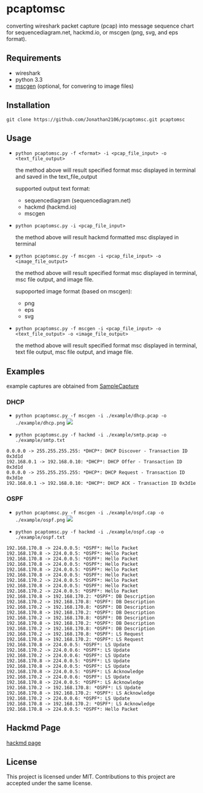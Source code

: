 # pcaptomsc

converting wireshark packet capture (pcap) into message sequence chart for sequencediagram.net, hackmd.io, or mscgen (png, svg, and eps format).

## Requirements
- wireshark
- python 3.3
- [mscgen](https://www.mcternan.me.uk/mscgen/) (optional, for convering to image files)

## Installation
`git clone https://github.com/Jonathan2106/pcaptomsc.git pcaptomsc`

## Usage
- `python pcaptomsc.py -f <format> -i <pcap_file_input> -o <text_file_output>`

	the method above will result specified format msc displayed in terminal and saved in the text_file_output

	supported output text format:
	- sequencediagram (sequencediagram.net)
	- hackmd (hackmd.io)
	- mscgen

- `python pcaptomsc.py -i <pcap_file_input>`

	the method above will result hackmd formatted msc displayed in terminal

- `python pcaptomsc.py -f mscgen -i <pcap_file_input> -o <image_file_output>`

	the method above will result specified format msc displayed in terminal, msc file output, and image file.

	supoported image format (based on mscgen):
	- png
	- eps
	- svg

- `python pcaptomsc.py -f mscgen -i <pcap_file_input> -o <text_file_output> -o <image_file_output>`

	the method above will result specified format msc displayed in terminal, text file output, msc file output, and image file.
	
## Examples

example captures are obtained from [SampleCapture](https://wiki.wireshark.org/SampleCaptures)

### DHCP
- `python pcaptomsc.py -f mscgen -i ./example/dhcp.pcap -o ./example/dhcp.png`
![](https://i.imgur.com/7lVwnF7.png)

- `python pcaptomsc.py -f hackmd -i ./example/smtp.pcap -o ./example/smtp.txt `
```
0.0.0.0 -> 255.255.255.255: *DHCP*: DHCP Discover - Transaction ID 0x3d1d
192.168.0.1 -> 192.168.0.10: *DHCP*: DHCP Offer - Transaction ID 0x3d1d
0.0.0.0 -> 255.255.255.255: *DHCP*: DHCP Request - Transaction ID 0x3d1e
192.168.0.1 -> 192.168.0.10: *DHCP*: DHCP ACK - Transaction ID 0x3d1e
```

### OSPF
- `python pcaptomsc.py -f mscgen -i ./example/ospf.cap -o ./example/ospf.png`
![](https://i.imgur.com/2T7cRFD.png)


- `python pcaptomsc.py -f hackmd -i ./example/ospf.cap -o ./example/ospf.txt `
```
192.168.170.8 -> 224.0.0.5: *OSPF*: Hello Packet
192.168.170.8 -> 224.0.0.5: *OSPF*: Hello Packet
192.168.170.8 -> 224.0.0.5: *OSPF*: Hello Packet
192.168.170.8 -> 224.0.0.5: *OSPF*: Hello Packet
192.168.170.8 -> 224.0.0.5: *OSPF*: Hello Packet
192.168.170.8 -> 224.0.0.5: *OSPF*: Hello Packet
192.168.170.2 -> 224.0.0.5: *OSPF*: Hello Packet
192.168.170.8 -> 224.0.0.5: *OSPF*: Hello Packet
192.168.170.2 -> 224.0.0.5: *OSPF*: Hello Packet
192.168.170.8 -> 192.168.170.2: *OSPF*: DB Description
192.168.170.2 -> 192.168.170.8: *OSPF*: DB Description
192.168.170.2 -> 192.168.170.8: *OSPF*: DB Description
192.168.170.8 -> 192.168.170.2: *OSPF*: DB Description
192.168.170.2 -> 192.168.170.8: *OSPF*: DB Description
192.168.170.8 -> 192.168.170.2: *OSPF*: DB Description
192.168.170.2 -> 192.168.170.8: *OSPF*: DB Description
192.168.170.2 -> 192.168.170.8: *OSPF*: LS Request
192.168.170.8 -> 192.168.170.2: *OSPF*: LS Request
192.168.170.8 -> 224.0.0.5: *OSPF*: LS Update
192.168.170.2 -> 224.0.0.6: *OSPF*: LS Update
192.168.170.2 -> 224.0.0.6: *OSPF*: LS Update
192.168.170.8 -> 224.0.0.5: *OSPF*: LS Update
192.168.170.8 -> 224.0.0.5: *OSPF*: LS Update
192.168.170.8 -> 224.0.0.5: *OSPF*: LS Acknowledge
192.168.170.2 -> 224.0.0.6: *OSPF*: LS Update
192.168.170.8 -> 224.0.0.5: *OSPF*: LS Acknowledge
192.168.170.2 -> 192.168.170.8: *OSPF*: LS Update
192.168.170.8 -> 192.168.170.2: *OSPF*: LS Acknowledge
192.168.170.2 -> 224.0.0.6: *OSPF*: LS Update
192.168.170.8 -> 192.168.170.2: *OSPF*: LS Acknowledge
192.168.170.8 -> 224.0.0.5: *OSPF*: Hello Packet
```

## Hackmd Page
[hackmd page](https://hackmd.io/@Jon97/HyzTUOY2u)

## License
This project is licensed under MIT. Contributions to this project are accepted under the same license.
